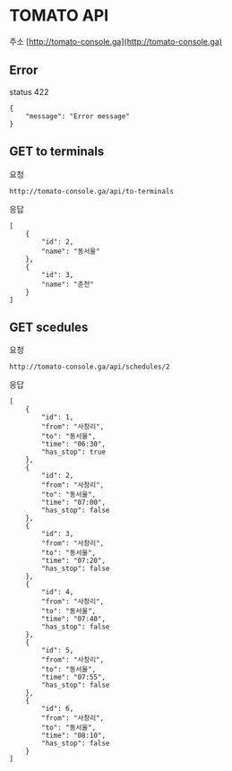 # TOMATO API

주소 [http://tomato-console.ga](http://tomato-console.ga)

## Error
status 422
    
    {   
        "message": "Error message"
    }

## GET to terminals

요청

    http://tomato-console.ga/api/to-terminals
    
응답
                  
    [
        {
            "id": 2,
            "name": "동서울"
        },
        {
            "id": 3,
            "name": "춘천"
        }
    ]

## GET scedules

요청

    http://tomato-console.ga/api/schedules/2
    
응답
    
    [
        {
            "id": 1,
            "from": "사창리",
            "to": "동서울",
            "time": "06:30",
            "has_stop": true
        },
        {
            "id": 2,
            "from": "사창리",
            "to": "동서울",
            "time": "07:00",
            "has_stop": false
        },
        {
            "id": 3,
            "from": "사창리",
            "to": "동서울",
            "time": "07:20",
            "has_stop": false
        },
        {
            "id": 4,
            "from": "사창리",
            "to": "동서울",
            "time": "07:40",
            "has_stop": false
        },
        {
            "id": 5,
            "from": "사창리",
            "to": "동서울",
            "time": "07:55",
            "has_stop": false
        },
        {
            "id": 6,
            "from": "사창리",
            "to": "동서울",
            "time": "08:10",
            "has_stop": false
        }
    ]
       
       
